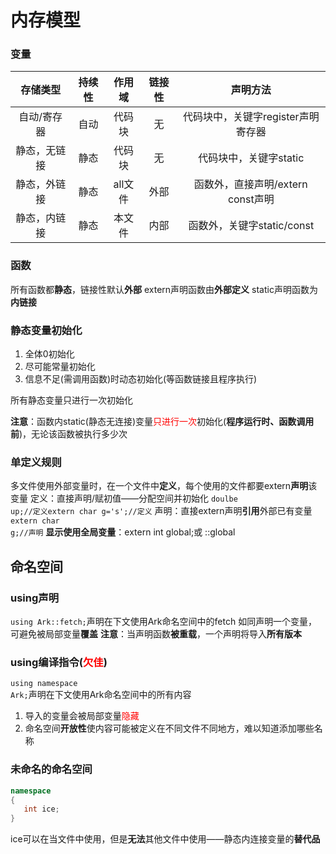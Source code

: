 # 内存模型
### 变量
| 存储类型 | 持续性 |作用域|链接性|声明方法
| :----: | :----: |:----: |:----: |:----: |
| 自动/寄存器 | 自动 |代码块|无|代码块中，关键字register声明寄存器
| 静态，无链接 | 静态 |代码块|无|代码块中，关键字static
| 静态，外链接 | 静态 |all文件|外部|函数外，直接声明/extern const声明
| 静态，内链接 | 静态 |本文件|内部|函数外，关键字static/const

### 函数
所有函数都**静态**，链接性默认**外部**
extern声明函数由**外部定义**
static声明函数为**内链接**
### 静态变量初始化
1. 全体0初始化
2. 尽可能常量初始化
3. 信息不足(需调用函数)时动态初始化(等函数链接且程序执行)

所有静态变量只进行一次初始化

**注意**：函数内static(静态无连接)变量<font color=red>只进行一次</font>初始化(**程序运行时、函数调用前**)，无论该函数被执行多少次

### 单定义规则
多文件使用外部变量时，在一个文件中**定义**，每个使用的文件都要extern**声明**该变量
定义：直接声明/赋初值——分配空间并初始化
<code>doulbe up;//定义</code><code>extern char g='s';//定义</code>
声明：直接extern声明**引用**外部已有变量
<code>extern char g;//声明</code>
**显示使用全局变量**：extern int global;或 ::global

## 命名空间
### using声明
<code>using Ark::fetch;</code>声明在下文使用Ark命名空间中的fetch
如同声明一个变量，可避免被局部变量**覆盖**
**注意**：当声明函数**被重载**，一个声明将导入**所有版本**
### using编译指令(<font color=red>欠佳</font>)
<code>using namespace Ark;</code>声明在下文使用Ark命名空间中的所有内容
1. 导入的变量会被局部变量<font color=red>隐藏</font>
2. 命名空间**开放性**使内容可能被定义在不同文件不同地方，难以知道添加哪些名称
### 未命名的命名空间
```C++
namespace 
{
   int ice;
}
```
ice可以在当文件中使用，但是**无法**其他文件中使用——静态内连接变量的**替代品**
